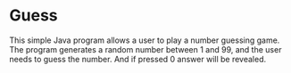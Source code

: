 # Guess
This simple Java program allows a user to play a number guessing game. The program generates a random number between 1 and 99, and the user needs to guess the number. And if pressed 0 answer will be revealed.
